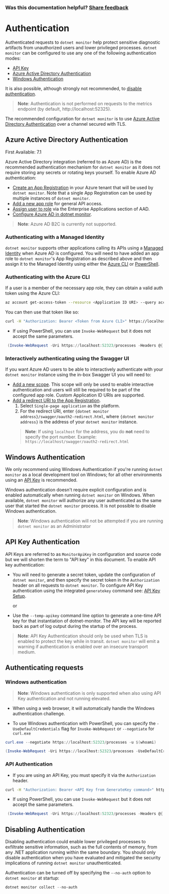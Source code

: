 
### Was this documentation helpful? [Share feedback](https://www.research.net/r/DGDQWXH?src=documentation%2Fauthentication)

# Authentication

Authenticated requests to `dotnet monitor` help protect sensitive diagnostic artifacts from unauthorized users and lower privileged processes. `dotnet monitor` can be configured to use any one of the following authentication modes:
- [API Key](#api-key-authentication)
- [Azure Active Directory Authentication](#azure-active-directory-authentication)
- [Windows Authentication](#windows-authentication)

It is also possible, although strongly not recommended, to [disable authentication](#disabling-authentication).

> **Note**: Authentication is not performed on requests to the metrics endpoint (by default, http://localhost:52325).

The recommended configuration for `dotnet monitor` is to use [Azure Active Directory Authentication](#azure-active-directory-authentication) over a channel secured with TLS.

## Azure Active Directory Authentication

First Available: 7.1

Azure Active Directory integration (referred to as Azure AD) is the recommended authentication mechanism for `dotnet monitor` as it does not require storing any secrets or rotating keys yourself. To enable Azure AD authentication:

- [Create an App Registration](https://learn.microsoft.com/azure/active-directory/develop/quickstart-register-app#register-an-application) in your Azure tenant that will be used by `dotnet monitor`. Note that a single App Registration can be used by multiple instances of `dotnet monitor`.
- [Add a new app role](https://learn.microsoft.com/azure/active-directory/develop/howto-add-app-roles-in-azure-ad-apps#app-roles-ui) for general API access.
- [Assign user to role](https://learn.microsoft.com/azure/active-directory/develop/howto-add-app-roles-in-apps#assign-users-and-groups-to-roles) via the Enterprise Applications section of AAD.
- [Configure Azure AD in dotnet monitor](./configuration/azure-ad-authentication-configuration.md).

> **Note**: Azure AD B2C is currently not supported.

### Authenticating with a Managed Identity

`dotnet monitor` supports other applications calling its APIs using a [Managed Identity](https://learn.microsoft.com/azure/active-directory/managed-identities-azure-resources/) when Azure AD is configured. You will need to have added an app role to `dotnet monitor`'s App Registration as described above and then assign it to the Managed Identity using either the [Azure CLI](https://learn.microsoft.com/azure/active-directory/managed-identities-azure-resources/how-to-assign-app-role-managed-identity-cli) or [PowerShell](https://learn.microsoft.com/azure/active-directory/managed-identities-azure-resources/how-to-assign-app-role-managed-identity-powershell).

### Authenticating with the Azure CLI

If a user is a member of the necessary app role, they can obtain a valid auth token using the Azure CLI:

```sh
az account get-access-token --resource <Application ID URI> --query accessToken --output tsv
```

You can then use that token like so:

```sh
curl -H "Authorization: Bearer <Token from Azure CLI>" https://localhost:52323/processes
```

- If using PowerShell, you can use `Invoke-WebRequest` but it does not accept the same parameters.

```powershell
 (Invoke-WebRequest -Uri https://localhost:52323/processes -Headers @{ 'Authorization' = 'Bearer <Token from Azure CLI>' }).Content | ConvertFrom-Json
```

### Interactively authenticating using the Swagger UI

If you want Azure AD users to be able to interactively authenticate with your `dotnet monitor` instance using the in-box Swagger UI you will need to:
- [Add a new scope](https://learn.microsoft.com/azure/active-directory/develop/quickstart-configure-app-expose-web-apis#add-a-scope). This scope will only be used to enable interactive authentication and users will still be required to be part of the configured app role. Custom Application ID URIs are supported.
- [Add a redirect URI to the App Registration](https://learn.microsoft.com/azure/active-directory/develop/quickstart-register-app#add-a-redirect-uri).
  1. Select `Single-page application` as the platform.
  1. For the redirect URI, enter `{dotnet monitor address}/swagger/oauth2-redirect.html`, where `{dotnet monitor address}` is the address of your `dotnet monitor` instance.
  > **Note**: If using `localhost` for the address, you do **not** need to specify the port number. Example: `https://localhost/swagger/oauth2-redirect.html`

## Windows Authentication

We only recommend using Windows Authentication if you're running `dotnet monitor` as a local development tool on Windows; for all other environments using an [API Key](#api-key-authentication) is recommended.

Windows authentication doesn't require explicit configuration and is enabled automatically when running `dotnet monitor` on Windows. When available, `dotnet monitor` will authorize any user authenticated as the same user that started the `dotnet monitor` process. It is not possible to disable Windows authentication.

> **Note**: Windows authentication will not be attempted if you are running `dotnet monitor` as an Administrator

## API Key Authentication

API Keys are referred to as `MonitorApiKey` in configuration and source code but we will shorten the term to "API key" in this document. To enable API key authentication:

- You will need to generate a secret token, update the configuration of `dotnet monitor`, and then specify the secret token in the `Authorization` header on all requests to `dotnet monitor`. To configure API Key authentication using the integrated `generatekey` command see: [API Key Setup](./api-key-setup.md).

  or

- Use the `--temp-apikey` command line option to generate a one-time API key for that instantiation of dotnet-monitor. The API key will be reported back as part of log output during the startup of the process.

> **Note**: API Key Authentication should only be used when TLS is enabled to protect the key while in transit. `dotnet monitor` will emit a warning if authentication is enabled over an insecure transport medium.

## Authenticating requests

### Windows authentication

> **Note**: Windows authentication is only supported when also using API Key authentication and not running elevated.

- When using a web browser, it will automatically handle the Windows authentication challenge.

- To use Windows authentication with PowerShell, you can specify the `-UseDefaultCredentials` flag for `Invoke-WebRequest` or `--negotiate` for `curl.exe`
```powershell
curl.exe --negotiate https://localhost:52323/processes -u $(whoami)
```
```powershell
(Invoke-WebRequest -Uri https://localhost:52323/processes -UseDefaultCredentials).Content | ConvertFrom-Json
```

### API Authentication

- If you are using an API Key, you must specify it via the `Authorization` header.

```sh
curl -H "Authorization: Bearer <API Key from GenerateKey command>" https://localhost:52323/processes
```

- If using PowerShell, you can use `Invoke-WebRequest` but it does not accept the same parameters.

```powershell
 (Invoke-WebRequest -Uri https://localhost:52323/processes -Headers @{ 'Authorization' = 'Bearer <API Key from GenerateKey command>' }).Content | ConvertFrom-Json
```



## Disabling Authentication

Disabling authentication could enable lower privileged processes to exfiltrate sensitive information, such as the full contents of memory, from any .NET application running within the same boundary. You should only disable authentication when you have evaluated and mitigated the security implications of running `dotnet monitor` unauthenticated.

Authentication can be turned off by specifying the `--no-auth` option to `dotnet monitor` at startup:
```powershell
dotnet monitor collect --no-auth
```
